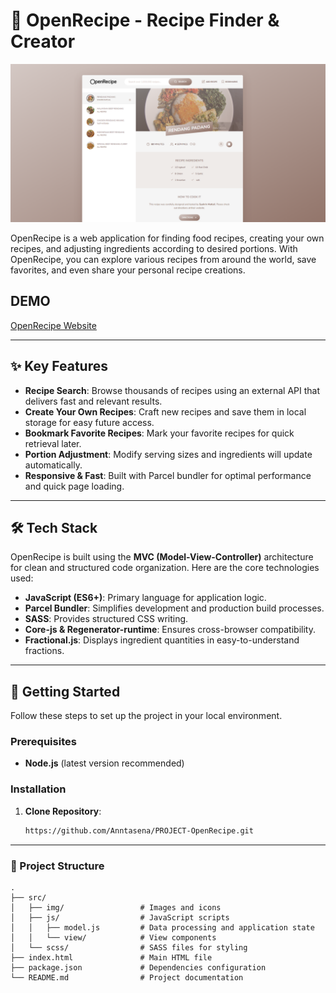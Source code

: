# 🍴 OpenRecipe - Recipe Finder & Creator

![OpenRecipe Preview Website](Project-Planing/OpenRecipe_Preview2.png)

OpenRecipe is a web application for finding food recipes, creating your own recipes, and adjusting ingredients according to desired portions. With OpenRecipe, you can explore various recipes from around the world, save favorites, and even share your personal recipe creations.

## DEMO

[OpenRecipe Website](https://project-openrecipe.netlify.app/)

---

## ✨ Key Features

- **Recipe Search**: Browse thousands of recipes using an external API that delivers fast and relevant results.
- **Create Your Own Recipes**: Craft new recipes and save them in local storage for easy future access.
- **Bookmark Favorite Recipes**: Mark your favorite recipes for quick retrieval later.
- **Portion Adjustment**: Modify serving sizes and ingredients will update automatically.
- **Responsive & Fast**: Built with Parcel bundler for optimal performance and quick page loading.

---

## 🛠️ Tech Stack

OpenRecipe is built using the **MVC (Model-View-Controller)** architecture for clean and structured code organization. Here are the core technologies used:

- **JavaScript (ES6+)**: Primary language for application logic.
- **Parcel Bundler**: Simplifies development and production build processes.
- **SASS**: Provides structured CSS writing.
- **Core-js & Regenerator-runtime**: Ensures cross-browser compatibility.
- **Fractional.js**: Displays ingredient quantities in easy-to-understand fractions.

---

## 🚀 Getting Started

Follow these steps to set up the project in your local environment.

### Prerequisites

- **Node.js** (latest version recommended)

### Installation

1. **Clone Repository**:
   ```bash
   https://github.com/Anntasena/PROJECT-OpenRecipe.git
   ```

---

### 📄 Project Structure

```
.
├── src/
│   ├── img/                 # Images and icons
│   ├── js/                  # JavaScript scripts
│   │   ├── model.js         # Data processing and application state
│   │   └── view/            # View components
│   └── scss/                # SASS files for styling
├── index.html               # Main HTML file
├── package.json             # Dependencies configuration
└── README.md                # Project documentation
```
